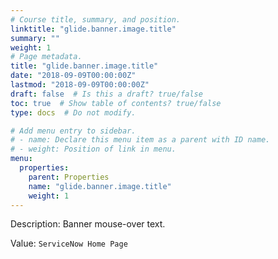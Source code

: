 ```yaml
---
# Course title, summary, and position.
linktitle: "glide.banner.image.title"
summary: ""
weight: 1
# Page metadata.
title: "glide.banner.image.title"
date: "2018-09-09T00:00:00Z"
lastmod: "2018-09-09T00:00:00Z"
draft: false  # Is this a draft? true/false
toc: true  # Show table of contents? true/false
type: docs  # Do not modify.

# Add menu entry to sidebar.
# - name: Declare this menu item as a parent with ID name.
# - weight: Position of link in menu.
menu:
  properties:
    parent: Properties
    name: "glide.banner.image.title"
    weight: 1
---
```


Description: Banner mouse-over text.


Value: `ServiceNow Home Page`